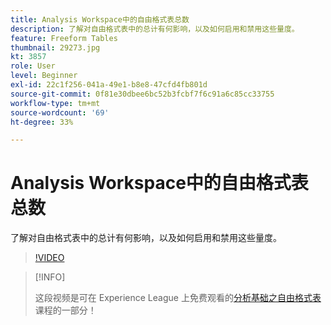 ```yaml
---
title: Analysis Workspace中的自由格式表总数
description: 了解对自由格式表中的总计有何影响，以及如何启用和禁用这些量度。
feature: Freeform Tables
thumbnail: 29273.jpg
kt: 3857
role: User
level: Beginner
exl-id: 22c1f256-041a-49e1-b8e8-47cfd4fb801d
source-git-commit: 0f81e30dbee6bc52b3fcbf7f6c91a6c85cc33755
workflow-type: tm+mt
source-wordcount: '69'
ht-degree: 33%

---
```


# Analysis Workspace中的自由格式表总数

了解对自由格式表中的总计有何影响，以及如何启用和禁用这些量度。

>[!VIDEO](https://video.tv.adobe.com/v/29273/?quality=12&learn=on)

>[!INFO]
>
> 这段视频是可在 Experience League 上免费观看的[分析基础之自由格式表](https://experienceleague.adobe.com/?recommended=Analytics-U-1-2020.3)课程的一部分！

